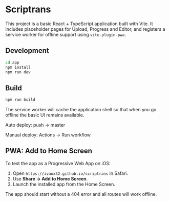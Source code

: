 # Scriptrans

This project is a basic React + TypeScript application built with Vite. It includes placeholder pages for Upload, Progress and Editor, and registers a service worker for offline support using `vite-plugin-pwa`.

## Development

```bash
cd app
npm install
npm run dev
```

## Build

```bash
npm run build
```

The service worker will cache the application shell so that when you go offline the basic UI remains available.

Auto deploy: push → master

Manual deploy: Actions → Run workflow

## PWA: Add to Home Screen

To test the app as a Progressive Web App on iOS:

1. Open `https://ivanx32.github.io/scriptrans` in Safari.
2. Use **Share → Add to Home Screen**.
3. Launch the installed app from the Home Screen.

The app should start without a 404 error and all routes will work offline.
